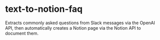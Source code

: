 # text-to-notion-faq
Extracts commonly asked questions from Slack messages via the OpenAI API, then automatically creates a Notion page via the Notion API to document them.

